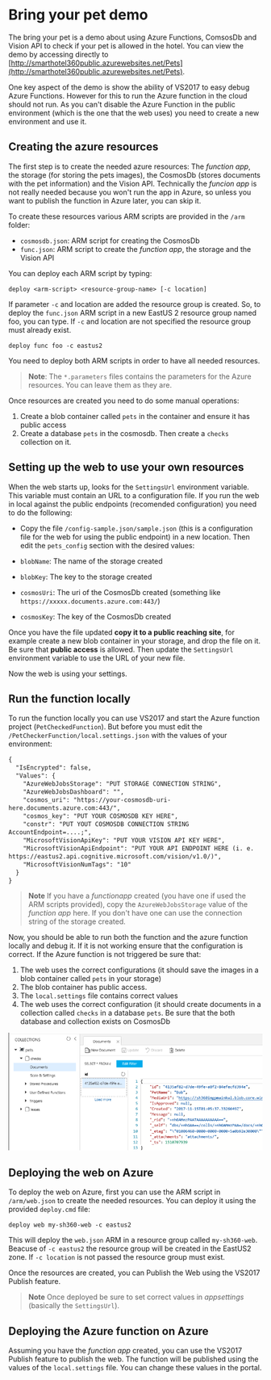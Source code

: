 # Bring your pet demo

The bring your pet is a demo about using Azure Functions, ComsosDb and Vision API to check if your pet is allowed in the hotel. You can view the demo by accessing directly to [http://smarthotel360public.azurewebsites.net/Pets](http://smarthotel360public.azurewebsites.net/Pets).

One key aspect of the demo is show the ability of VS2017 to easy debug Azure Functions. However for this to run the Azure function in the cloud should not run. As you can't disable the Azure Function in the public environment (which is the one that the web uses) you need to create a new environment and use it.

## Creating the azure resources

The first step is to create the needed azure resources: The _function app_, the storage (for storing the pets images), the CosmosDb (stores documents with the pet information) and the Vision API. Technically the _funcion app_ is not really needed because you won't run the app in Azure, so unless you want to publish the function in Azure later, you can skip it.

To create these resources various ARM scripts are provided in the `/arm` folder:

* `cosmosdb.json`: ARM script for creating the CosmosDb
* `func.json`: ARM script to create the _function app_, the storage and the Vision API

You can deploy each ARM script by typing:

```
deploy <arm-script> <resource-group-name> [-c location]
```

If parameter `-c` and location are added the resource group is created. So, to deploy the `func.json` ARM script in a new EastUS 2 resource group named foo, you can type. If `-c` and location are not specified the resource group must already exist.

```
deploy func foo -c eastus2
```

You need to deploy both ARM scripts in order to have all needed resources.

>**Note**: The `*.parameters` files contains the parameters for the Azure resources. You can leave them as they are.

Once resources are created you need to do some manual operations:

1. Create a blob container called `pets` in the container and ensure it has public access
2. Create a database `pets` in the cosmosdb. Then create a `checks` collection on it.

## Setting up the web to use your own resources

When the web starts up, looks for the `SettingsUrl` environment variable. This variable must contain an URL to a configuration file. If you run the web in local against the public endpoints (recomended configuration) you need to do the following:

* Copy the file `/config-sample.json/sample.json` (this is a configuration file for the web for using the public endpoint) in a new location. Then edit the `pets_config` section with the desired values:

* `blobName`: The name of the storage created
* `blobKey`: The key to the storage created
* `cosmosUri`: The uri of the CosmosDb created (something like `https://xxxxx.documents.azure.com:443/`)
* `cosmosKey`: The key of the CosmosDb created

Once you have the file updated **copy it to a public reaching site**, for example create a new blob container in your storage, and drop the file on it. Be sure that **public access** is allowed. Then update the `SettingsUrl` environment variable to use the URL of your new file. 

Now the web is using your settings.

## Run the function locally

To run the function locally you can use VS2017 and start the Azure function project (`PetCheckedFunction`). But before you must edit the `/PetCheckerFunction/local.settings.json` with the values of your environment:

```
{
  "IsEncrypted": false,
  "Values": {
    "AzureWebJobsStorage": "PUT STORAGE CONNECTION STRING",
    "AzureWebJobsDashboard": "",
    "cosmos_uri": "https://your-cosmosdb-uri-here.documents.azure.com:443/",
    "cosmos_key": "PUT YOUR COSMOSDB KEY HERE",
    "constr": "PUT YOUT COSMOSDB CONNECTION STRING AccountEndpoint=....;",
    "MicrosoftVisionApiKey": "PUT YOUR VISION API KEY HERE",
    "MicrosoftVisionApiEndpoint": "PUT YOUR API ENDPOINT HERE (i. e. https://eastus2.api.cognitive.microsoft.com/vision/v1.0/)",
    "MicrosoftVisionNumTags": "10"
  }
}
```

> **Note** If you have a _functionapp_ created (you have one if used the ARM scripts provided), copy the `AzureWebJobsStorage` value of the _function app_ here. If you don't have one can use the connection string of the storage created.

Now, you should be able to run both the function and the azure function locally and debug it. If it is not working ensure that the configuration is correct. If the Azure function is not triggered be sure that:

1. The web uses the correct configurations (it should save the images in a blob container called `pets` in your storage)
2. The blob container has public access.
3. The `local.settings` file contains correct values
4. The web uses the correct configuration (it should create documents in a collection called `checks` in a database `pets`. Be sure that the both database and collection exists on CosmosDb

![Pets document in CosmosDb](./pets-document.png)

## Deploying the web on Azure

To deploy the web on Azure, first you can use the ARM script in `/arm/web.json` to create the needed resources. You can deploy it using the provided `deploy.cmd` file:

```
deploy web my-sh360-web -c eastus2
```

This will deploy the `web.json` ARM in a resource group called `my-sh360-web`. Beacuse of `-c eastus2` the resource group will be created in the EastUS2 zone. If `-c location` is not passed the resource group must exist.

Once the resources are created, you can Publish the Web using the VS2017 Publish feature.

>**Note** Once deployed be sure to set correct values in _appsettings_  (basically the `SettingsUrl`).

## Deploying the Azure function on Azure

Assuming you have the _function app_ created, you can use the VS2017 Publish feature to publish the web. The function will be published using the values of the `local.settings` file. You can change these values in the portal.